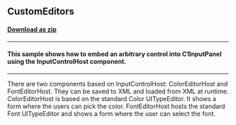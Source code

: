 ## CustomEditors
#### [Download as zip](https://grapecity.github.io/DownGit/#/home?url=https://github.com/GrapeCity/ComponentOne-WinForms-Samples/tree/master/NetFramework\InputPanel\CS\CustomEditors)
____
#### This sample shows how to embed an arbitrary control into C1InputPanel using the InputControlHost component.
____
There are two components based on InputControlHost: ColorEditorHost and FontEditorHost. They can be saved to XML and loaded from XML at runtime. ColorEditorHost is based on the standard Color UITypeEditor. It shows a form where the users can pick the color. FontEditorHost hosts the standard Font UITypeEditor and shows a form where the user can select the font. 